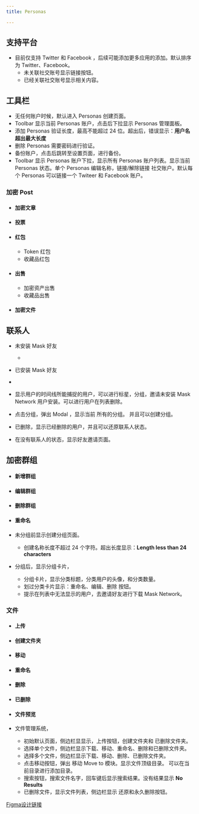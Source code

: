 ```yaml
---
title: Personas

---
```






## 支持平台

- 目前仅支持 Twitter 和 Facebook ，后续可能添加更多应用的添加。默认排序为 Twitter、Facebook。
  - 未关联社交账号显示链接按钮。
  - 已经关联社交账号显示相关内容。
  
    
  
  

## 工具栏

- 无任何账户时候，默认进入 Personas 创建页面。
- Toolbar 显示当前 Personas 账户，点击后下拉显示 Personas 管理面板。
- 添加 Personas 验证长度，最高不能超过 24 位。超出后，错误显示：**用户名超出最大长度**
- 删除 Personas 需要密码进行验证。
- 备份账户，点击后跳转至设置页面，进行备份。
- Toolbar 显示 Personas 账户下拉，显示所有 Personas 账户列表。显示当前 Personas 状态。单个 Personas 编辑名称，链接/解除链接 社交账户。默认每个 Personas 可以链接一个 Twiteer 和 Facebook 账户。

### 加密 Post

- #### 加密文章

- #### 投票

- #### 红包

  - Token 红包
  - 收藏品红包
  
- #### 出售

  - 加密资产出售
  - 收藏品出售
  
- #### 加密文件

  

## 联系人

- 未安装 Mask 好友
  
  - 
- 已安装 Mask 好友
  
- 
  
- 显示用户的时间线所能捕捉的用户，可以进行标星，分组，邀请未安装 Mask Network 用户安装。可以进行用户在列表删除。

- 点击分组，弹出 Modal ，显示当前 所有的分组。 并且可以创建分组。

- 已删除，显示已经删除的用户，并且可以还原联系人状态。

- 在没有联系人的状态，显示好友邀请页面。

  

## 加密群组

- #### 新增群组
  
- #### 编辑群组
  
- #### 删除群组
  
- #### 重命名
  
- 未分组前显示创建分组页面。
  
  - 创建名称长度不超过 24 个字符。超出长度显示：**Length less than 24 characters**
  
- 分组后，显示分组卡片，
  - 分组卡片，显示分类标题，分类用户的头像，和分类数量。
  - 划过分类卡片显示：重命名、编辑、删除 按钮。
  - 提示在列表中无法显示的用户，去邀请好友进行下载 Mask Network。

### 文件

- #### 上传

- #### 创建文件夹

- #### 移动

- #### 重命名

- #### 删除

- #### 已删除

- #### 文件预览

- 文件管理系统，
  - 初始默认页面，侧边栏显显示，上传按钮，创建文件夹和 已删除文件夹。
  - 选择单个文件，侧边栏显示下载、移动、重命名、删除和已删除文件夹。
  - 选择多个文件，侧边栏显示下载、移动、删除、已删除文件夹。
  - 点击移动按钮，弹出 移动 Move to 模块。显示文件顶级目录。 可以在当前目录进行添加目录。
  - 搜索按钮，搜索文件名字，回车键后显示搜索结果。没有结果显示 **No Results**
  - 已删除文件，显示文件列表，侧边栏显示 还原和永久删除按钮。

[Figma设计链接](https://www.figma.com/file/xxHFHHzRgN2E90xCOB83ae/Dashboard?node-id=357%3A899)